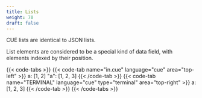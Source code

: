 ```yaml
---
title: Lists
weight: 70
draft: false
---
```


CUE lists are identical to JSON lists.

List elements are considered to be a special kind of data field, with elements indexed by their position.

{{< code-tabs >}}
{{< code-tab name="in.cue" language="cue"  area="top-left" >}}
a: [1, 2]
"a": [1, 2, 3]
{{< /code-tab >}}
{{< code-tab name="TERMINAL" language="cue" type="terminal" area="top-right" >}}
a: [1, 2, 3]
{{< /code-tab >}}
{{< /code-tabs >}}

<!-- TODO

a: 3: 4 // ok

a:  5: 6 // introduces gap.

<sidebar: CUE has a construct called associative lists which allows redefining how composition works>

<Reference: associative lists>

-->
